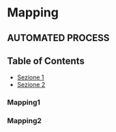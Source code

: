 # Mapping
## AUTOMATED PROCESS

## Table of Contents
- [Sezione 1](#Mapping1)
- [Sezione 2](#Mapping2)
    
### Mapping1

### Mapping2

